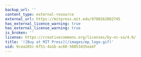 ```yaml
---
backup_url: ''
content_type: external-resource
external_url: https://mitpress.mit.edu/9780262002745
has_external_licence_warning: true
has_external_license_warning: true
is_broken: ''
license: https://creativecommons.org/licenses/by-nc-sa/4.0/
title: '![Buy at MIT Press](/images/mp_logo.gif)'
uid: 9cea265c-6f51-4a1b-ac60-50853435ea4f
---
```

